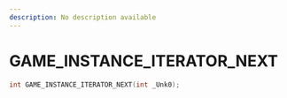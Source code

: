 ```yaml
---
description: No description available 
---
```


# GAME_INSTANCE_ITERATOR_NEXT

```cpp
int GAME_INSTANCE_ITERATOR_NEXT(int _Unk0);
```